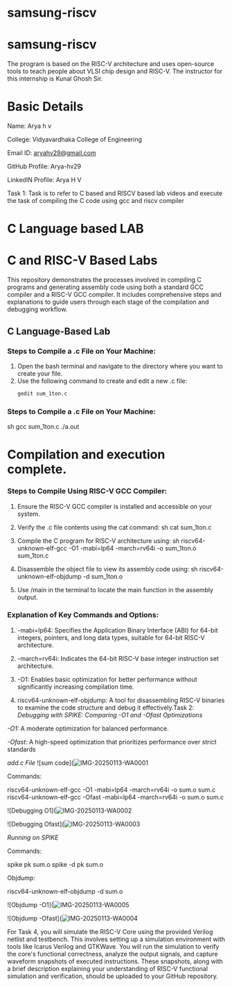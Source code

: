 # samsung-riscv
# samsung-riscv
The program is based on the RISC-V architecture and uses open-source tools to teach people about VLSI chip design and RISC-V. The instructor for this internship is Kunal Ghosh Sir.

# Basic Details

Name: Arya h v

College: Vidyavardhaka College of Engineering

Email ID: aryahv29@gmail.com

GitHub Profile: Arya-hv29

LinkedIN Profile: Arya H V

Task 1: Task is to refer to C based and RISCV based lab videos and execute the task of compiling the C code using gcc and riscv compiler

# C Language based LAB
# C and RISC-V Based Labs

This repository demonstrates the processes involved in compiling C programs and generating assembly code using both a standard GCC compiler and a RISC-V GCC compiler. It includes comprehensive steps and explanations to guide users through each stage of the compilation and debugging workflow.

## C Language-Based Lab

### Steps to Compile a .c File on Your Machine:

1. Open the bash terminal and navigate to the directory where you want to create your file.
2. Use the following command to create and edit a new .c file:
   ```sh
   gedit sum_1ton.c


### Steps to Compile a .c File on Your Machine:
 sh
 gcc sum_1ton.c
 ./a.out
 # Compilation and execution complete.
 


### Steps to Compile Using RISC-V GCC Compiler:
1. Ensure the RISC-V GCC compiler is installed and accessible on your system.
2. Verify the .c file contents using the cat command:
 sh
cat sum_1ton.c

3. Compile the C program for RISC-V architecture using:
 sh
riscv64-unknown-elf-gcc -O1 -mabi=lp64 -march=rv64i -o sum_1ton.o sum_1ton.c

4. Disassemble the object file to view its assembly code using:
 sh
riscv64-unknown-elf-objdump -d sum_1ton.o

5. Use /main in the terminal to locate the main function in the assembly output.

### Explanation of Key Commands and Options: 
1. -mabi=lp64: Specifies the Application Binary Interface (ABI) for 64-bit integers, pointers, and long data types, suitable for 64-bit RISC-V architecture.

2. -march=rv64i: Indicates the 64-bit RISC-V base integer instruction set architecture.

3. -O1: Enables basic optimization for better performance without significantly increasing compilation time.

4. riscv64-unknown-elf-objdump: A tool for disassembling RISC-V binaries to examine the code structure and debug it effectively.Task 2:
*Debugging with SPIKE: Comparing -O1 and -Ofast Optimizations*

*-O1:* A moderate optimization for balanced performance.

*-Ofast:* A high-speed optimization that prioritizes performance over strict standards

*add.c File*
![sum code](![IMG-20250113-WA0001](https://github.com/user-attachments/assets/5360708a-ec12-4978-b9fe-86b6e5da6890)

Commands:

riscv64-unknown-elf-gcc -O1 -mabi=lp64 -march=rv64i -o sum.o sum.c
riscv64-unknown-elf-gcc -Ofast -mabi=lp64 -march=rv64i -o sum.o sum.c

![Debugging O1](![IMG-20250113-WA0002](https://github.com/user-attachments/assets/aca28883-689b-4840-b03f-ca9c735e1004)

![Debugging Ofast](![IMG-20250113-WA0003](https://github.com/user-attachments/assets/2b7272bb-9d60-42f9-b8eb-3231df155944)


*Running on SPIKE*

Commands:

spike pk sum.o
spike -d pk sum.o


Objdump:

riscv64-unknown-elf-objdump -d sum.o

![Objdump -O1](![IMG-20250113-WA0005](https://github.com/user-attachments/assets/1e44253f-6b25-421a-9a42-d1958a727955)

![Objdump -Ofast](![IMG-20250113-WA0004](https://github.com/user-attachments/assets/48f3a98c-031d-4a1c-9bce-fa4a3693346d)

For Task 4, you will simulate the RISC-V Core using the provided Verilog netlist and testbench. This involves setting up a simulation environment with tools like Icarus Verilog and GTKWave. You will run the simulation to verify the core's functional correctness, analyze the output signals, and capture waveform snapshots of executed instructions. These snapshots, along with a brief description explaining your understanding of RISC-V functional simulation and verification, should be uploaded to your GitHub repository.
